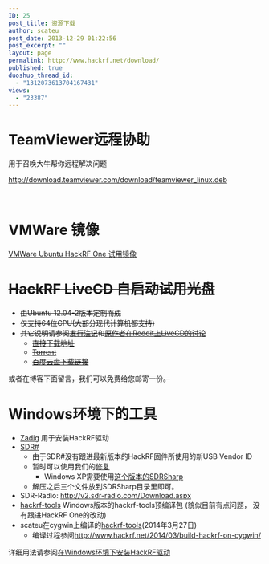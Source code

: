 ```yaml
---
ID: 25
post_title: 资源下载
author: scateu
post_date: 2013-12-29 01:22:56
post_excerpt: ""
layout: page
permalink: http://www.hackrf.net/download/
published: true
duoshuo_thread_id:
  - "1312073613704167431"
views:
  - "23387"
---
```

<h1>TeamViewer远程协助</h1>
用于召唤大牛帮你远程解决问题

<a href="http://download.teamviewer.com/download/teamviewer_linux.deb">http://download.teamviewer.com/download/teamviewer_linux.deb</a>

&nbsp;
<h1>VMWare 镜像</h1>
<a href="http://www.hackrf.net/2014/03/%E6%B5%8B%E8%AF%95hackrf-one%E7%9A%84ubuntu%E9%95%9C%E5%83%8F/">VMWare Ubuntu HackRF One 试用镜像</a>
<h1><del>HackRF LiveCD 自启动试用光盘</del></h1>
<ul>
	<li><del>由Ubuntu 12.04-2版本定制而成</del></li>
	<li><del>仅支持64位CPU(大部分现代计算机都支持)</del></li>
	<li><del>其它说明请参阅<a href="http://files.persona.cc/linux/ubuntu/ubuntu-12.04.2-custom-sdr-amd64.txt">发行注记</a>和<a href="http://www.reddit.com/r/RTLSDR/comments/1gxs01/hackrfrtlsdr_live_dvd/">原作者在Reddit上LiveCD的讨论</a></del>
<ul>
	<li><del><a href="http://files.persona.cc/linux/ubuntu/ubuntu-12.04.2-custom-sdr-amd64.iso">直接下载地址</a></del></li>
	<li><del><a href="http://files.persona.cc/linux/ubuntu/ubuntu-12.04.2-custom-sdr-amd64.iso.torrent">Torrent</a></del></li>
	<li><del><a href="http://pan.baidu.com/s/1o6EwkzC">百度云盘下载链接</a></del></li>
</ul>
</li>
</ul>
<del>或者在博客下面留言，我们可以免费给您邮寄一份。</del>
<h1>Windows环境下的工具</h1>
<ul>
	<li><a href="http://sourceforge.net/projects/libwdi/files/zadig/">Zadig</a> 用于安装HackRF驱动</li>
	<li><a href="http://sdrsharp.com/downloads/sdr-nightly.zip">SDR# </a>
<ul>
	<li>由于SDR#没有跟进最新版本的HackRF固件所使用的新USB Vendor ID</li>
	<li>暂时可以使用我们的<a href="http://pan.baidu.com/s/1gdutNdp">修复</a>
<ul>
	<li>Windows XP需要使用<a href="http://pan.baidu.com/s/1tO7pW">这个版本的SDRSharp</a></li>
</ul>
</li>
	<li>解压之后三个文件放到SDRSharp目录里即可。</li>
</ul>
</li>
	<li>SDR-Radio: <a href="http://v2.sdr-radio.com/Download.aspx">http://v2.sdr-radio.com/Download.aspx</a></li>
	<li><a href="http://the.midnightchannel.net/sdr/SDRSharp_Plugins/zefie/SDRSharp.HackRF.ZefieMod/hackrf-tools.zip">hackrf-tools</a> Windows版本的hackrf-tools预编译包 (貌似目前有点问题， 没有跟进HackRF One的改动)</li>
	<li>scateu在cygwin上编译的<a href="http://pan.baidu.com/s/1bnrKeMb">hackrf-tools</a>(2014年3月27日)
<ul>
	<li>编译过程参阅<a href="http://www.hackrf.net/2014/03/build-hackrf-on-cygwin/">http://www.hackrf.net/2014/03/build-hackrf-on-cygwin/</a></li>
</ul>
</li>
</ul>
详细用法请参阅<a href="/2013/12/%E5%9C%A8windows%E7%8E%AF%E5%A2%83%E4%B8%8B%E5%AE%89%E8%A3%85hackrf%E9%A9%B1%E5%8A%A8/">在Windows环境下安装HackRF驱动</a>